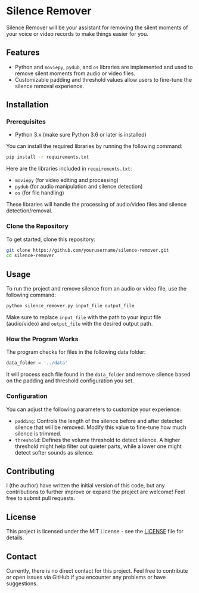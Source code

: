 
# Silence Remover

Silence Remover will be your assistant for removing the silent moments of your voice or video records to make things easier for you.

## Features

- Python and `moviepy`, `pydub`, and `os` libraries are implemented and used to remove silent moments from audio or video files.
- Customizable padding and threshold values allow users to fine-tune the silence removal experience.

## Installation

### Prerequisites

- Python 3.x (make sure Python 3.6 or later is installed)

You can install the required libraries by running the following command:

```bash
pip install -r requirements.txt
```

Here are the libraries included in `requirements.txt`:

- `moviepy` (for video editing and processing)
- `pydub` (for audio manipulation and silence detection)
- `os` (for file handling)

These libraries will handle the processing of audio/video files and silence detection/removal.

### Clone the Repository

To get started, clone this repository:

```bash
git clone https://github.com/yourusername/silence-remover.git
cd silence-remover
```

## Usage

To run the project and remove silence from an audio or video file, use the following command:

```bash
python silence_remover.py input_file output_file
```

Make sure to replace `input_file` with the path to your input file (audio/video) and `output_file` with the desired output path.

### How the Program Works

The program checks for files in the following data folder:

```python
data_folder = '../data'
```

It will process each file found in the `data_folder` and remove silence based on the padding and threshold configuration you set.

### Configuration

You can adjust the following parameters to customize your experience:

- `padding`: Controls the length of the silence before and after detected silence that will be removed. Modify this value to fine-tune how much silence is trimmed.
- `threshold`: Defines the volume threshold to detect silence. A higher threshold might help filter out quieter parts, while a lower one might detect softer sounds as silence.

## Contributing

I (the author) have written the initial version of this code, but any contributions to further improve or expand the project are welcome! Feel free to submit pull requests.

## License

This project is licensed under the MIT License - see the [LICENSE](LICENSE) file for details.

## Contact

Currently, there is no direct contact for this project. Feel free to contribute or open issues via GitHub if you encounter any problems or have suggestions.

